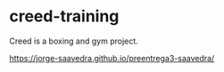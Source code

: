 # creed-training
Creed is a boxing and gym project.


https://jorge-saavedra.github.io/preentrega3-saavedra/
